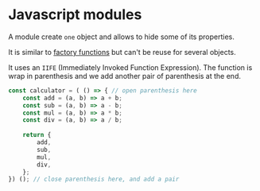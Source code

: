 # Javascript modules

A module create `one` object and allows to hide some of its
properties.

It is similar to [factory functions](js_factory_functions.md) but
can't be reuse for several objects.

It uses an `IIFE` (Immediately Invoked Function Expression).
The function is wrap in parenthesis and we add another pair
of parenthesis at the end.

```javascript
const calculator = ( () => { // open parenthesis here
    const add = (a, b) => a + b;
    const sub = (a, b) => a - b;
    const mul = (a, b) => a * b;
    const div = (a, b) => a / b;
    
    return {
        add,
        sub,
        mul,
        div,
    };
}) (); // close parenthesis here, and add a pair
```
